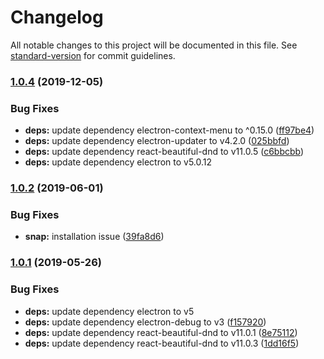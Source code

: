 # Changelog

All notable changes to this project will be documented in this file. See [standard-version](https://github.com/conventional-changelog/standard-version) for commit guidelines.

### [1.0.4](https://github.com/protonmail-desktop/application/compare/v1.0.3...v1.0.4) (2019-12-05)


### Bug Fixes

* **deps:** update dependency electron-context-menu to ^0.15.0 ([ff97be4](https://github.com/protonmail-desktop/application/commit/ff97be401d10b2830045d3a59a6cd0bc192d64a3))
* **deps:** update dependency electron-updater to v4.2.0 ([025bbfd](https://github.com/protonmail-desktop/application/commit/025bbfd9ea3f874a5f12dfd207d1632d27ef4334))
* **deps:** update dependency react-beautiful-dnd to v11.0.5 ([c6bbcbb](https://github.com/protonmail-desktop/application/commit/c6bbcbb))
* **deps:** update dependency electron to v5.0.12


### [1.0.2](https://github.com/protonmail-desktop/application/compare/v1.0.1...v1.0.2) (2019-06-01)


### Bug Fixes

* **snap:** installation issue ([39fa8d6](https://github.com/protonmail-desktop/application/commit/39fa8d6))



### [1.0.1](https://github.com/protonmail-desktop/application/compare/v1.0.0...v1.0.1) (2019-05-26)


### Bug Fixes

* **deps:** update dependency electron to v5
* **deps:** update dependency electron-debug to v3 ([f157920](https://github.com/protonmail-desktop/application/commit/f157920))
* **deps:** update dependency react-beautiful-dnd to v11.0.1 ([8e75112](https://github.com/protonmail-desktop/application/commit/8e75112))
* **deps:** update dependency react-beautiful-dnd to v11.0.3 ([1dd16f5](https://github.com/protonmail-desktop/application/commit/1dd16f5))
